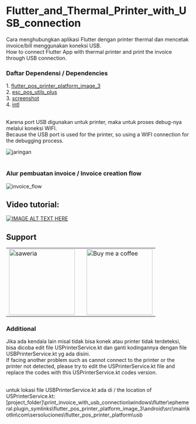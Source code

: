 # Flutter_and_Thermal_Printer_with_USB_connection
Cara menghubungkan aplikasi Flutter dengan printer thermal dan mencetak invoice/bill menggunakan koneksi USB.<br>
How to connect Flutter App with thermal printer and print the invoice through USB connection.

<h3>Daftar Dependensi / Dependencies</h3>
1. <a href="https://pub.dev/packages/flutter_pos_printer_platform_image_3">flutter_pos_printer_platform_image_3</a><br>
2. <a href="https://pub.dev/packages/esc_pos_utils_plus">esc_pos_utils_plus</a><br>
3. <a href="https://pub.dev/packages/screenshot">screenshot</a><br>
4. <a href="https://pub.dev/packages/intl">intl</a><br><br>

Karena port USB digunakan untuk printer, maka untuk proses debug-nya melalui koneksi WIFI.<br>
Because the USB port is used for the printer, so using a WIFI connection for the debugging process.

![jaringan](https://github.com/idekorslet/Flutter_and_Thermal_Printer_with_USB_connection/assets/80518183/d00fdadd-fa7f-4831-ab62-532f30ebc6de)
<br><br>
<h3>Alur pembuatan invoice / Invoice creation flow</h3>

![invoice_flow](https://github.com/idekorslet/Flutter_and_Thermal_Printer_with_USB_connection/assets/80518183/877ed6d6-4207-495d-9166-56caaddc9927)

## Video tutorial:
[![IMAGE ALT TEXT HERE](https://img.youtube.com/vi/vPEPK_9KSYs/0.jpg)](https://youtu.be/vPEPK_9KSYs)


## Support
|  |  |  |
|--|--|--|
| <a href="https://saweria.co/idekorslet"><img alt="saweria" width="180" src="https://user-images.githubusercontent.com/80518183/216806553-4a11d0ef-6257-461b-a3f2-430910574269.svg"></a> | | <a href="https://buymeacoffee.com/idekorslet"><img alt='Buy me a coffee' width="180" src="https://user-images.githubusercontent.com/80518183/216806363-a11d0282-517a-4512-9733-567e0d547078.png"> </a> |

<h3>Additional</h3>
Jika ada kendala lain misal tidak bisa konek atau printer tidak terdeteksi, bisa dicoba edit file USPrinterService.kt dan ganti kodingannya dengan file USBPrinterService.kt yg ada disini.<br>
If facing another problem such as cannot connect to the printer or the printer not detected, please try to edit the USPrinterService.kt file and replace the codes with this USPrinterService.kt codes version.<br><br>

untuk lokasi file USBPrinterService.kt ada di / the location of USPrinterService.kt:<br>
[project_folder]\print_invoice_with_usb_connection\windows\flutter\ephemeral\.plugin_symlinks\flutter_pos_printer_platform_image_3\android\src\main\kotlin\com\sersoluciones\flutter_pos_printer_platform\usb

